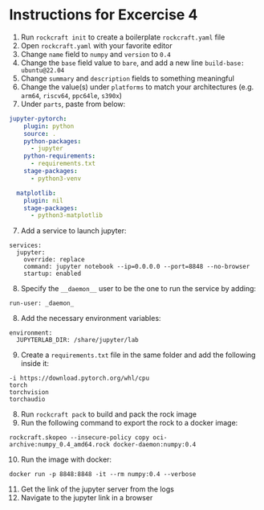 # Instructions for Excercise 4

1. Run `rockcraft init` to create a boilerplate `rockcraft.yaml` file
2. Open `rockcraft.yaml` with your favorite editor
3. Change `name` field to `numpy` and `version` to `0.4`
4. Change the `base` field value to `bare`, and add a new line `build-base: ubuntu@22.04`
4. Change `summary` and `description` fields to something meaningful
5. Change the value(s) under `platforms` to match your architectures (e.g. `arm64`, `riscv64`, `ppc64le`, `s390x`)
6. Under `parts`, paste from below:
```yaml
jupyter-pytorch:
    plugin: python
    source: .
    python-packages:
      - jupyter
    python-requirements:
      - requirements.txt
    stage-packages:
      - python3-venv

  matplotlib:
    plugin: nil
    stage-packages:
      - python3-matplotlib

```
7. Add a service to launch jupyter:
```
services:
  jupyter:
    override: replace
    command: jupyter notebook --ip=0.0.0.0 --port=8848 --no-browser
    startup: enabled
```
8. Specify the `__daemon__` user to be the one to run the service by adding:
```
run-user: _daemon_
```
8. Add the necessary environment variables:
```
environment:
  JUPYTERLAB_DIR: /share/jupyter/lab
```
9. Create a `requirements.txt` file in the same folder and add the following inside it:
```
-i https://download.pytorch.org/whl/cpu
torch
torchvision
torchaudio
```
8. Run `rockcraft pack` to build and pack the rock image
9. Run the following command to export the rock to a docker image:
```
rockcraft.skopeo --insecure-policy copy oci-archive:numpy_0.4_amd64.rock docker-daemon:numpy:0.4
```
10. Run the image with docker:
```
docker run -p 8848:8848 -it --rm numpy:0.4 --verbose
```
11. Get the link of the jupyter server from the logs
12. Navigate to the jupyter link in a browser
